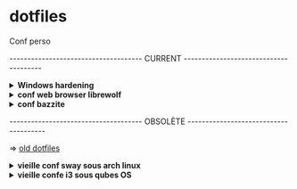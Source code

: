 # dotfiles

Conf perso

------------------------------------- CURRENT --------------------------------------

<details>
<summary><b>Windows hardening</b></summary>

Renforcement de windows :
 - Au niveau de l'OS avec la sécurité windows (HVCI, DEP, CET, ASLR, sandboxing de defender... )
 - Un contrôle des fonctionnalités avec les Group Policy

</details>

<details>
<summary><b>conf web browser librewolf</b></summary>

conf perso librewolf<br />
</details>

<details>
<summary><b>conf bazzite</b></summary>

note pour bazzite<br />
zero maintenance et presque zero config<br />
</details>

------------------------------------- OBSOLÈTE --------------------------------------

=> [old dotfiles](./ZZold%20-%20dotfiles/)

<details>
<summary><b>vieille conf sway sous arch linux</b></summary>

Ancien setup pour ArchLinux renforce sous sway

Eléments principaux :
  
- Gestionnaire de fenêtre: sway
- Bar de status: waybar (désactivable, on peut mettre les infos dans le terminal au niveau de powerlevel10k)
- Lanceur d'application: wofi
- Daemon de notification: mako
- Ecran de verouillage: swaylock-effect


=> [liste des commandes](./old%20arch/cheatsheet.txt)

![Screenshot 1](./ZZold%20arch/Images/1.png)

![Screenshot 2](./ZZold%20arch/Images/2.png)

![Screenshot 3](./ZZold%20arch/Images/3.png)

![Screenshot 4](./ZZold%20arch/Images/5.png)
</details>

<details>
<summary><b>vieille confe i3 sous qubes OS</b></summary>

vieille conf i3, rofi, theme et icones pour dpi 3k
</details>
